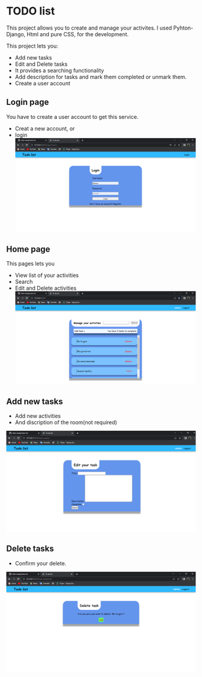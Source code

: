# TODO list

This project allows you to create and manage your activites. I used Pyhton-Django, Html and pure CSS, for the development.

This project lets you:

- Add new tasks
- Edit and Delete tasks
- It provides a searching functionality
- Add description for tasks and mark them completed or unmark them.
- Create a user account

## Login page

You have to create a user account to get this service.

- Creat a new account, or
- login
  ![Login page](readme_src/login.png)

## Home page

This pages lets you

- View list of your activities
- Search
- Edit and Delete activities
  ![Home](readme_src/list.png)

## Add new tasks

- Add new activities
- And discription of the room(not required)

![Home](readme_src/add.png)

## Delete tasks

- Confirm your delete.

![Home](readme_src/delete.png)
